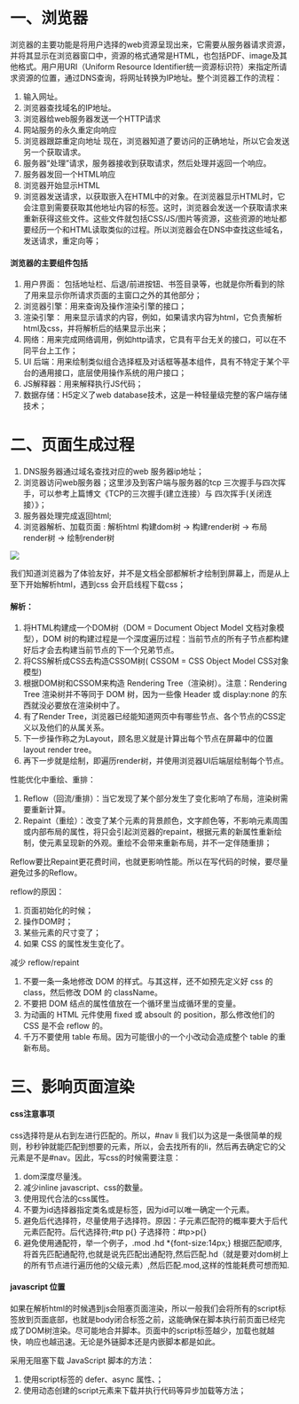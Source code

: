 # 一、浏览器
浏览器的主要功能是将用户选择的web资源呈现出来，它需要从服务器请求资源，并将其显示在浏览器窗口中，资源的格式通常是HTML，也包括PDF、image及其他格式。用户用URI（Uniform Resource Identifier统一资源标识符）来指定所请求资源的位置，通过DNS查询，将网址转换为IP地址。整个浏览器工作的流程： 

1. 输入网址。 
2. 浏览器查找域名的IP地址。 
3. 浏览器给web服务器发送一个HTTP请求 
4. 网站服务的永久重定向响应 
5. 浏览器跟踪重定向地址 现在，浏览器知道了要访问的正确地址，所以它会发送另一个获取请求。 
6. 服务器“处理”请求，服务器接收到获取请求，然后处理并返回一个响应。 
7. 服务器发回一个HTML响应 
8. 浏览器开始显示HTML 
9. 浏览器发送请求，以获取嵌入在HTML中的对象。在浏览器显示HTML时，它会注意到需要获取其他地址内容的标签。这时，浏览器会发送一个获取请求来重新获得这些文件。这些文件就包括CSS/JS/图片等资源，这些资源的地址都要经历一个和HTML读取类似的过程。所以浏览器会在DNS中查找这些域名，发送请求，重定向等；

#### 浏览器的主要组件包括

1. 用户界面： 包括地址栏、后退/前进按钮、书签目录等，也就是你所看到的除了用来显示你所请求页面的主窗口之外的其他部分；
2. 浏览器引擎：用来查询及操作渲染引擎的接口；
3. 渲染引擎： 用来显示请求的内容，例如，如果请求内容为html，它负责解析html及css，并将解析后的结果显示出来；
4. 网络：用来完成网络调用，例如http请求，它具有平台无关的接口，可以在不同平台上工作；
5. UI 后端：用来绘制类似组合选择框及对话框等基本组件，具有不特定于某个平台的通用接口，底层使用操作系统的用户接口；
6. JS解释器：用来解释执行JS代码；
7. 数据存储：H5定义了web database技术，这是一种轻量级完整的客户端存储技术；

# 二、页面生成过程

1. DNS服务器通过域名查找对应的web 服务器ip地址；
2. 浏览器访问web服务器；这里涉及到客户端与服务器的tcp 三次握手与四次挥手，可以参考上篇博文《TCP的三次握手(建立连接）与 四次挥手(关闭连接）》；
3. 服务器处理完成返回html;
4. 浏览器解析、加载页面 : 解析html 构建dom树 -> 构建render树 -> 布局render树 -> 绘制render树 

<img src="https://images2015.cnblogs.com/blog/825196/201703/825196-20170328150055436-1910402537.png">

我们知道浏览器为了体验友好，并不是文档全部都解析才绘制到屏幕上，而是从上至下开始解析html，遇到css 会开启线程下载css；

#### 解析：

1. 将HTML构建成一个DOM树（DOM = Document Object Model 文档对象模型），DOM 树的构建过程是一个深度遍历过程：当前节点的所有子节点都构建好后才会去构建当前节点的下一个兄弟节点。 
2. 将CSS解析成CSS去构造CSSOM树( CSSOM = CSS Object Model CSS对象模型)
3. 根据DOM树和CSSOM来构造 Rendering Tree（渲染树）。注意：Rendering Tree 渲染树并不等同于 DOM 树，因为一些像 Header 或 display:none 的东西就没必要放在渲染树中了。
4. 有了Render Tree，浏览器已经能知道网页中有哪些节点、各个节点的CSS定义以及他们的从属关系。
5. 下一步操作称之为Layout，顾名思义就是计算出每个节点在屏幕中的位置 layout render tree。 
6. 再下一步就是绘制，即遍历render树，并使用浏览器UI后端层绘制每个节点。  

性能优化中重绘、重排： 

1. Reflow（回流/重排）：当它发现了某个部分发生了变化影响了布局，渲染树需要重新计算。 
2. Repaint（重绘）：改变了某个元素的背景颜色，文字颜色等，不影响元素周围或内部布局的属性，将只会引起浏览器的repaint，根据元素的新属性重新绘制，使元素呈现新的外观。重绘不会带来重新布局，并不一定伴随重排；  

Reflow要比Repaint更花费时间，也就更影响性能。所以在写代码的时候，要尽量避免过多的Reflow。

reflow的原因：

1. 页面初始化的时候； 
2. 操作DOM时； 
3. 某些元素的尺寸变了； 
4. 如果 CSS 的属性发生变化了。 

减少 reflow/repaint

1. 不要一条一条地修改 DOM 的样式。与其这样，还不如预先定义好 css 的 class，然后修改 DOM 的 className。 
2. 不要把 DOM 结点的属性值放在一个循环里当成循环里的变量。 
3. 为动画的 HTML 元件使用 fixed 或 absoult 的 position，那么修改他们的 CSS 是不会 reflow 的。 
4. 千万不要使用 table 布局。因为可能很小的一个小改动会造成整个 table 的重新布局。  

# 三、影响页面渲染

#### css注意事项

css选择符是从右到左进行匹配的。所以，#nav li 我们以为这是一条很简单的规则，秒秒钟就能匹配到想要的元素，所以，会去找所有的li，然后再去确定它的父元素是不是#nav。因此，写css的时候需要注意：

1. dom深度尽量浅。
2. 减少inline javascript、css的数量。
3. 使用现代合法的css属性。
4. 不要为id选择器指定类名或是标签，因为id可以唯一确定一个元素。
5. 避免后代选择符，尽量使用子选择符。原因：子元素匹配符的概率要大于后代元素匹配符。后代选择符;#tp p{} 子选择符：#tp>p{}
6. 避免使用通配符，举一个例子，.mod .hd *{font-size:14px;} 根据匹配顺序,将首先匹配通配符,也就是说先匹配出通配符,然后匹配.hd（就是要对dom树上的所有节点进行遍历他的父级元素）,然后匹配.mod,这样的性能耗费可想而知.  

#### javascript 位置

如果在解析html的时候遇到js会阻塞页面渲染，所以一般我们会将所有的script标签放到页面底部，也就是body闭合标签之前，这能确保在脚本执行前页面已经完成了DOM树渲染。尽可能地合并脚本。页面中的script标签越少，加载也就越快，响应也越迅速。无论是外链脚本还是内嵌脚本都是如此。

采用无阻塞下载 JavaScript 脚本的方法： 
1. 使用script标签的 defer、async 属性、； 
2. 使用动态创建的script元素来下载并执行代码等异步加载等方法；

